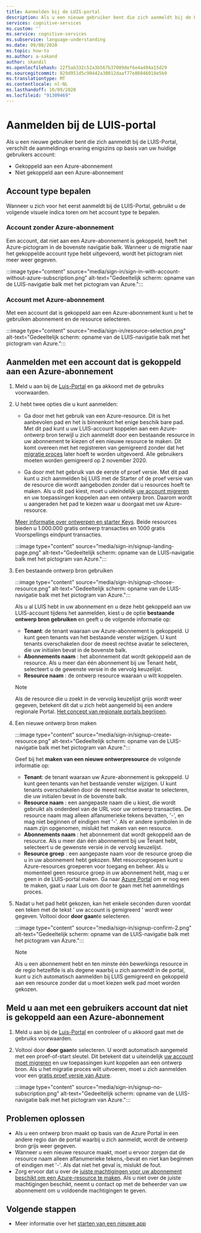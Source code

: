 ```yaml
---
title: Aanmelden bij de LUIS-portal
description: Als u een nieuwe gebruiker bent die zich aanmeldt bij de LUIS-Portal, wijkt de aanmeldings ervaring enigszins af op basis van uw huidige gebruikers account.
services: cognitive-services
ms.custom: ''
ms.service: cognitive-services
ms.subservice: language-understanding
ms.date: 09/08/2020
ms.topic: how-to
ms.author: a-sakand
author: skandil
ms.openlocfilehash: 22f5ab332c52a3b567b37089def6e4a494a15d29
ms.sourcegitcommit: 829d951d5c90442a38012daaf77e86046018e5b9
ms.translationtype: MT
ms.contentlocale: nl-NL
ms.lasthandoff: 10/09/2020
ms.locfileid: "91309469"
---
```

# <a name="sign-in-to-luis-portal"></a>Aanmelden bij de LUIS-portal

Als u een nieuwe gebruiker bent die zich aanmeldt bij de LUIS-Portal, verschilt de aanmeldings ervaring enigszins op basis van uw huidige gebruikers account:
  * Gekoppeld aan een Azure-abonnement
  * Niet gekoppeld aan een Azure-abonnement

## <a name="determine-account-type"></a>Account type bepalen

Wanneer u zich voor het eerst aanmeldt bij de LUIS-Portal, gebruikt u de volgende visuele indica toren om het account type te bepalen.

### <a name="account-without-azure-subscription"></a>Account zonder Azure-abonnement

Een account, dat niet aan een Azure-abonnement is gekoppeld, heeft het Azure-pictogram in de bovenste navigatie balk. Wanneer u de migratie naar het gekoppelde account type hebt uitgevoerd, wordt het pictogram niet meer weer gegeven.

:::image type="content" source="media/sign-in/sign-in-with-account-without-azure-subscription.png" alt-text="Gedeeltelijk scherm: opname van de LUIS-navigatie balk met het pictogram van Azure.":::

### <a name="account-with-azure-subscription"></a>Account met Azure-abonnement

Met een account dat is gekoppeld aan een Azure-abonnement kunt u het te gebruiken abonnement en de resource selecteren.

:::image type="content" source="media/sign-in/resource-selection.png" alt-text="Gedeeltelijk scherm: opname van de LUIS-navigatie balk met het pictogram van Azure.":::

## <a name="sign-in-with-account-associated-with-an-azure-subscription"></a>Aanmelden met een account dat is gekoppeld aan een Azure-abonnement

1. Meld u aan bij de [Luis-Portal](https://www.luis.ai) en ga akkoord met de gebruiks voorwaarden.

1. U hebt twee opties die u kunt aanmelden:

    * Ga door met het gebruik van een Azure-resource. Dit is het aanbevolen pad en het is binnenkort het enige beschik bare pad. Met dit pad kunt u uw LUIS-account koppelen aan een Azure-ontwerp bron terwijl u zich aanmeldt door een bestaande resource in uw abonnement te kiezen of een nieuwe resource te maken. Dit komt overeen met het registreren van gemigreerd zonder dat het [migratie proces](luis-migration-authoring.md#what-is-migration) later hoeft te worden uitgevoerd. Alle gebruikers moeten worden gemigreerd op 2 november 2020.

    * Ga door met het gebruik van de eerste of proef versie. Met dit pad kunt u zich aanmelden bij LUIS met de Starter of de proef versie van de resource die wordt aangeboden zonder dat u resources hoeft te maken. Als u dit pad kiest, moet u uiteindelijk [uw account migreren](luis-migration-authoring.md#migration-steps) en uw toepassingen koppelen aan een ontwerp bron. Daarom wordt u aangeraden het pad te kiezen waar u doorgaat met uw Azure-resource.

    [Meer informatie over ontwerpen en starter Keys](luis-how-to-azure-subscription.md#luis-resources). Beide resources bieden u 1.000.000 gratis ontwerp transacties en 1000 gratis Voorspellings eindpunt transacties.

    :::image type="content" source="media/sign-in/signup-landing-page.png" alt-text="Gedeeltelijk scherm: opname van de LUIS-navigatie balk met het pictogram van Azure.":::

1. Een bestaande ontwerp bron gebruiken

    :::image type="content" source="media/sign-in/signup-choose-resource.png" alt-text="Gedeeltelijk scherm: opname van de LUIS-navigatie balk met het pictogram van Azure.":::

    Als u al LUIS hebt in uw abonnement en u deze hebt gekoppeld aan uw LUIS-account tijdens het aanmelden, kiest u de optie **bestaande ontwerp bron gebruiken** en geeft u de volgende informatie op:

    * **Tenant**: de tenant waaraan uw Azure-abonnement is gekoppeld. U kunt geen tenants van het bestaande venster wijzigen. U kunt tenants overschakelen door de meest rechtse avatar te selecteren, die uw initialen bevat in de bovenste balk.
    * **Abonnements naam** : het abonnement dat wordt gekoppeld aan de resource. Als u meer dan één abonnement bij uw Tenant hebt, selecteert u de gewenste versie in de vervolg keuzelijst.
    * **Resource naam** : de ontwerp resource waaraan u wilt koppelen.

    > [!Note]
    > Als de resource die u zoekt in de vervolg keuzelijst grijs wordt weer gegeven, betekent dit dat u zich hebt aangemeld bij een andere regionale Portal. [Het concept van regionale portals begrijpen](luis-reference-regions.md#luis-authoring-regions).

1. Een nieuwe ontwerp bron maken

    :::image type="content" source="media/sign-in/signup-create-resource.png" alt-text="Gedeeltelijk scherm: opname van de LUIS-navigatie balk met het pictogram van Azure.":::

    Geef bij het **maken van een nieuwe ontwerpresource** de volgende informatie op:

    * **Tenant**: de tenant waaraan uw Azure-abonnement is gekoppeld. U kunt geen tenants van het bestaande venster wijzigen. U kunt tenants overschakelen door de meest rechtse avatar te selecteren, die uw initialen bevat in de bovenste balk.
    * **Resource naam** : een aangepaste naam die u kiest, die wordt gebruikt als onderdeel van de URL voor uw ontwerp transacties. De resource naam mag alleen alfanumerieke tekens bevatten, '-', en mag niet beginnen of eindigen met '-'. Als er andere symbolen in de naam zijn opgenomen, mislukt het maken van een resource.
    * **Abonnements naam** : het abonnement dat wordt gekoppeld aan de resource. Als u meer dan één abonnement bij uw Tenant hebt, selecteert u de gewenste versie in de vervolg keuzelijst.
    * **Resource groep** : een aangepaste naam voor de resource groep die u in uw abonnement hebt gekozen. Met resourcegroepen kunt u Azure-resources groeperen voor toegang en beheer. Als u momenteel geen resource groep in uw abonnement hebt, mag u er geen in de LUIS-portal maken. Ga naar [Azure Portal](https://ms.portal.azure.com/#create/Microsoft.ResourceGroup) om er nog een te maken, gaat u naar Luis om door te gaan met het aanmeldings proces.

1. Nadat u het pad hebt gekozen, kan het enkele seconden duren voordat een teken met de tekst ' uw account is gemigreerd ' wordt weer gegeven. Voltooi door **door gaan**te selecteren.

    :::image type="content" source="media/sign-in/signup-confirm-2.png" alt-text="Gedeeltelijk scherm: opname van de LUIS-navigatie balk met het pictogram van Azure.":::

    > [!Note]
    > Als u een abonnement hebt en ten minste één bewerkings resource in de regio hetzelfde is als degene waarbij u zich aanmeldt in de portal, kunt u zich automatisch aanmelden bij LUIS gemigreerd en gekoppeld aan een resource zonder dat u moet kiezen welk pad moet worden gekozen.


## <a name="sign-in-with-user-account-not-associated-with-an-azure-subscription"></a>Meld u aan met een gebruikers account dat niet is gekoppeld aan een Azure-abonnement

1. Meld u aan bij de [Luis-Portal](https://www.luis.ai) en controleer of u akkoord gaat met de gebruiks voorwaarden.

1. Voltooi door **door gaan**te selecteren. U wordt automatisch aangemeld met een proef-of-start sleutel. Dit betekent dat u uiteindelijk [uw account moet migreren](luis-migration-authoring.md#migration-steps) en uw toepassingen kunt koppelen aan een ontwerp bron. Als u het migratie proces wilt uitvoeren, moet u zich aanmelden voor een [gratis proef versie van Azure](https://azure.microsoft.com/free/).

    :::image type="content" source="media/sign-in/signup-no-subscription.png" alt-text="Gedeeltelijk scherm: opname van de LUIS-navigatie balk met het pictogram van Azure.":::

## <a name="troubleshooting"></a>Problemen oplossen

* Als u een ontwerp bron maakt op basis van de Azure Portal in een andere regio dan de portal waarbij u zich aanmeldt, wordt de ontwerp bron grijs weer gegeven.
* Wanneer u een nieuwe resource maakt, moet u ervoor zorgen dat de resource naam alleen alfanumerieke tekens,-bevat en niet kan beginnen of eindigen met '-'. Als dat niet het geval is, mislukt de fout.
* Zorg ervoor dat u over de [juiste machtigingen voor uw abonnement beschikt om een Azure-resource te maken](../../role-based-access-control/rbac-and-directory-admin-roles.md#azure-roles). Als u niet over de juiste machtigingen beschikt, neemt u contact op met de beheerder van uw abonnement om u voldoende machtigingen te geven.

## <a name="next-steps"></a>Volgende stappen

* Meer informatie over het [starten van een nieuwe app](luis-how-to-start-new-app.md)
